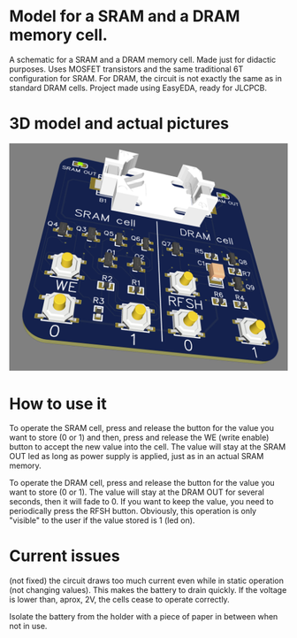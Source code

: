 # Model for a SRAM and a DRAM memory cell.
A schematic for a SRAM and a DRAM memory cell. Made just for didactic purposes.
Uses MOSFET transistors and the same traditional 6T configuration for SRAM. For DRAM, the circuit is not exactly the same as in standard DRAM cells.
Project made using EasyEDA, ready for JLCPCB.

# 3D model and actual pictures
![3D model](/pictures/placa_3d.png)

# How to use it
To operate the SRAM cell, press and release the button for the value you want to store (0 or 1) and then, press and release the WE (write enable) button to accept the new value into the cell.
The value will stay at the SRAM OUT led as long as power supply is applied, just as in an actual SRAM memory.

To operate the DRAM cell, press and release the button for the value you want to store (0 or 1).
The value will stay at the DRAM OUT for several seconds, then it will fade to 0.
If you want to keep the value, you need to periodically press the RFSH button.
Obviously, this operation is only "visible" to the user if the value stored is 1 (led on).

# Current issues
(not fixed) the circuit draws too much current even while in static operation (not changing values). This makes the battery to drain quickly. If the voltage is lower than, aprox, 2V, the cells cease to operate correctly.

Isolate the battery from the holder with a piece of paper in between when not in use.
